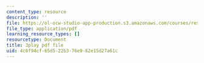 ```yaml
---
content_type: resource
description: ''
file: https://ol-ocw-studio-app-production.s3.amazonaws.com/courses/res-18-006-calculus-revisited-single-variable-calculus-fall-2010/4c6f94cf65d522b376e962e15d27a61c_U40Q3SzzEtU.pdf
file_type: application/pdf
learning_resource_types: []
resourcetype: Document
title: 3play pdf file
uid: 4c6f94cf-65d5-22b3-76e9-62e15d27a61c
---
```

